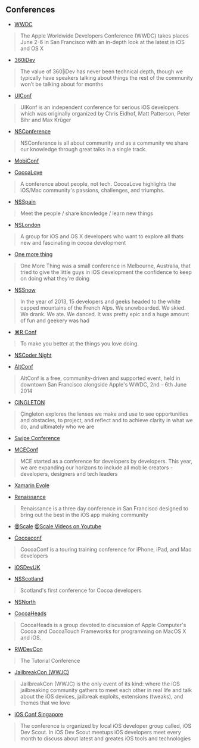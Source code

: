 ## Conferences

* [WWDC](https://developer.apple.com/wwdc/)
> The Apple Worldwide Developers Conference (WWDC) takes places June 2-6 in San Francisco with an in-depth look at the latest in iOS and OS X

* [360iDev](http://360idev.com/)
> The value of 360|iDev has never been technical depth, though we typically have speakers talking about things the rest of the community won’t be talking about for months

* [UIConf](http://www.uikonf.com/)
> UIKonf is an independent conference for serious iOS developers which was originally organized by Chris Eidhof, Matt Patterson, Peter Bihr and Max Krüger

* [NSConference](http://nsconference.com/)
> NSConference is all about community and as a community we share our knowledge through great talks in a single track.

* [MobiConf](http://www.mobiconf.org/)

* [CocoaLove](http://cocoalove.org/)
> A conference about people, not tech. CocoaLove highlights the iOS/Mac community's passions, challenges, and triumphs.

* [NSSpain](http://nsspain.com/)
> Meet the people / share knowledge / learn new things

* [NSLondon](http://nslondon.com/)
> A group for iOS and OS X developers who want to explore all thats new and fascinating in cocoa development


* [One more thing](http://onemorething.com.au/)
> One More Thing was a small conference in Melbourne, Australia, that tried to give the little guys in iOS development the confidence to keep on doing what they're doing

* [NSSnow](http://nssnow.org/)
> In the year of 2013, 15 developers and geeks headed to the white capped mountains of the French Alps. We snowboarded. We skied. We drank. We ate. We danced. It was pretty epic and a huge amount of fun and geekery was had

* [⌘R Conf](http://cmdrconf.com/)
> To make you better at the things you love doing.

* [NSCoder Night](http://nscodernight.com/)

* [AltConf](http://www.altconf.com/)
> AltConf is a free, community-driven and supported event, held in downtown San Francisco alongside Apple's WWDC, 2nd - 6th June 2014

* [ÇINGLETON](http://cingleton.com/)
> Çingleton explores  the lenses we make and use to see opportunities and obstacles, to project, and reflect and to achieve clarity in what we do, and ultimately who we are

* [Swipe Conference](http://swipeconference.com.au/)

* [MCEConf](http://mceconf.com/)
> MCE started as a conference for developers by developers. This year, we are expanding our horizons to include all mobile creators - developers, designers and tech leaders

* [Xamarin Evole](https://evolve.xamarin.com/)

* [Renaissance](http://renaissance.io/)
> Renaissance is a three day conference in San Francisco designed to bring out the best in the iOS app making community

* [@Scale](http://atscaleconference.com/)
[@Scale Videos on Youtube](https://www.youtube.com/channel/UCd9I8ZkgoR1d7GeSj_wi_LQ)

* [Cocoaconf](http://cocoaconf.com/)
> CocoaConf is a touring training conference for iPhone, iPad, and Mac developers

* [iOSDevUK](http://www.iosdevuk.com/)

* [NSScotland](http://nsscotland.com/)
> Scotland's first conference for Cocoa developers

* [NSNorth](http://nsnorth.ca/)

* [CocoaHeads](http://cocoaheads.org/)
> CocoaHeads is a group devoted to discussion of Apple Computer's Cocoa and CocoaTouch Frameworks for programming on MacOS X and iOS. 

* [RWDevCon](http://www.rwdevcon.com/)
> The Tutorial Conference

* [JailbreakCon (WWJC)](http://www.jailbreakcon.com/)
> JailbreakCon (WWJC) is the only event of its kind: where the iOS jailbreaking community gathers to meet each other in real life and talk about the iOS devices, jailbreak exploits, extensions (tweaks), and themes that we love

* [iOS Conf Singapore](http://iosconf.sg/)
> The conference is organized by local iOS developer group called, iOS Dev Scout. In iOS Dev Scout meetups iOS developers meet every month to discuss about latest and greates iOS tools and technologies
